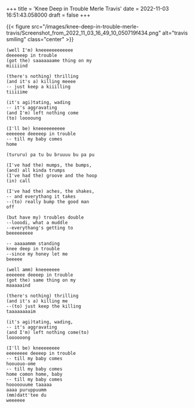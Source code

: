 +++
title = 'Knee Deep in Trouble Merle Travis'
date = 2022-11-03 16:51:43.058000
draft = false
+++

{{< figure src="/images/knee-deep-in-trouble-merle-travis/Screenshot_from_2022_11_03_16_49_10_050719f434.png" alt="travis smiling" class="center" >}}

```
(well I'm) kneeeeeeeeeeee
deeeeeep in trouble
(got the) saaaaaaame thing on my
miiiiind

(there's nothing) thrilling
(and it's a) killing meeee
-- just keep a kiiilling
tiiiiime

(it's agi)tating, wading
-- it's aggravating
(and I'm) left nothing come
(to) looooung

(I'll be) kneeeeeeeeee
eeeeeee deeeeep in trouble
-- till my baby comes
home

(tururu) pa tu bu bruuuu bu pa pu

(I've had the) mumps, the bumps,
(and) all kinda trumps
(I've had the) groove and the hoop
(in) call

(I've had the) aches, the shakes,
-- and everythang it takes
--(to) really bump the good man
off

(but have my) troubles double
--looodi, what a muddle
--everythang's getting to
beeeeeeeee

-- aaaaammm standing
knee deep in trouble
--since my honey let me
beeeee

(well amm) kneeeeeee
eeeeeee deeeep in trouble
(got the) same thing on my
maaaaaind

(there's nothing) thrilling
(and it's a) killing me
--(to) just keep the killing
taaaaaaaaim

(it's agi)tating, wading,
-- it's aggravating
(and I'm) left nothing come(to)
loooooong

(I'll be) kneeeeeeee
eeeeeeee deeeep in trouble
-- till my baby comes
hoououo-ome
-- till my baby comes
home comon home, baby
-- till my baby comes
hooooouume taaaaa
aaaa puruppuumm
(mm)datt'tee du
weeeeee
```